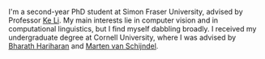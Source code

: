 I'm a second-year PhD student at Simon Fraser University, advised by Professor [Ke Li](http://www.sfu.ca/~keli/). My main interests lie in computer vision and in computational linguistics, but I find myself dabbling broadly. I received my undergraduate degree at Cornell University, where I was advised by [Bharath Hariharan](http://home.bharathh.info/) and [Marten van Schijndel](https://vansky.github.io/).
